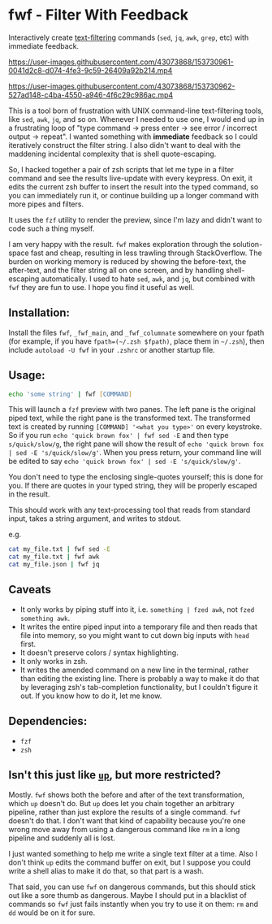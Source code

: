 # fwf - Filter With Feedback

Interactively create [text-filtering](https://en.wikipedia.org/wiki/Filter_(software)) commands (`sed`, `jq`, `awk`, `grep`, etc) with immediate feedback.

https://user-images.githubusercontent.com/43073868/153730961-0041d2c8-d074-4fe3-9c59-26409a92b214.mp4

https://user-images.githubusercontent.com/43073868/153730962-527ad148-c4ba-4550-a946-4f6c29c986ac.mp4

This is a tool born of frustration with UNIX command-line text-filtering tools, like `sed`, `awk`, `jq`, and so on. Whenever I needed to use one, I would end up in a frustrating loop of "type command -> press enter -> see error / incorrect output -> repeat". I wanted something with **immediate** feedback so I could iteratively construct the filter string. I also didn't want to deal with the maddening incidental complexity that is shell quote-escaping.

So, I hacked together a pair of zsh scripts that let me type in a filter command and see the results live-update with every keypress. On exit, it edits the current zsh buffer to insert the result into the typed command, so you can immediately run it, or continue building up a longer command with more pipes and filters.

It uses the `fzf` utility to render the preview, since I'm lazy and didn't want to code such a thing myself.

I am very happy with the result. `fwf` makes exploration through the solution-space fast and cheap, resulting in less trawling through StackOverflow. The burden on working memory is reduced by showing the before-text, the after-text, and the filter string all on one screen, and by handling shell-escaping automatically. I used to hate `sed`, `awk`, and `jq`, but combined with `fwf` they are fun to use. I hope you find it useful as well.

## Installation:

Install the files `fwf`, `_fwf_main`, and `_fwf_columnate` somewhere on
your fpath (for example, if you have `fpath=(~/.zsh $fpath)`, place them
in `~/.zsh`), then include `autoload -U fwf` in your `.zshrc` or another
startup file.

## Usage:

```zsh
echo 'some string' | fwf [COMMAND]
```

This will launch a `fzf` preview with two panes. The left pane is the original piped text, while the right pane is the transformed text. The transformed text is created by running `[COMMAND] '<what you type>'` on every keystroke. So if you run `echo 'quick brown fox' | fwf sed -E` and then type `s/quick/slow/g`, the right pane will show the result of `echo 'quick brown fox | sed -E 's/quick/slow/g'`. When you press return, your command line will be edited to say `echo 'quick brown fox' | sed -E 's/quick/slow/g'`.

You don't need to type the enclosing single-quotes yourself; this is done for you. If there are quotes in your typed string, they will be properly escaped in the result.

This should work with any text-processing tool that reads from standard input, takes a string argument, and writes to stdout.

e.g.

```zsh
cat my_file.txt | fwf sed -E
cat my_file.txt | fwf awk
cat my_file.json | fwf jq
```

## Caveats

- It only works by piping stuff into it, i.e. `something | fzed awk`, not `fzed something awk`.
- It writes the entire piped input into a temporary file and then reads that file into memory, so you might want to cut down big inputs with `head` first.
- It doesn't preserve colors / syntax highlighting.
- It only works in zsh.
- It writes the amended command on a new line in the terminal, rather than editing the existing line. There is probably a way to make it do that by leveraging zsh's tab-completion functionality, but I couldn't figure it out. If you know how to do it, let me know.

## Dependencies:

- `fzf`
- `zsh`

## Isn't this just like [`up`](https://github.com/akavel/up), but more restricted?

Mostly. `fwf` shows both the before and after of the text transformation, which `up` doesn't do. But `up` does let you chain together an arbitrary pipeline, rather than just explore the results of a single command. `fwf` doesn't do that. I don't want that kind of capability because you're one wrong move away from using a dangerous command like `rm` in a long pipeline and suddenly all is lost.

I just wanted something to help me write a single text filter at a time. Also I don't think `up` edits the command buffer on exit, but I suppose you could write a shell alias to make it do that, so that part is a wash.

That said, you can use `fwf` on dangerous commands, but this should stick out like a sore thumb as dangerous. Maybe I should put in a blacklist of commands so `fwf` just fails instantly when you try to use it on them: `rm` and `dd` would be on it for sure.

